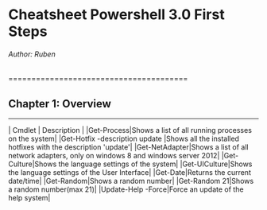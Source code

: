 # Cheatsheet Powershell 3.0 First Steps
  ###### Author: Ruben
=======================================

## Chapter 1: Overview
----------------------

| Cmdlet | Description |
|Get-Process|Shows a list of all running processes on the system|
|Get-Hotfix -description update |Shows all the installed hotfixes with the description 'update'|
|Get-NetAdapter|Shows a list of all network adapters, only on windows 8 and windows server 2012|
|Get-Culture|Shows the language settings of the system|
|Get-UICulture|Shows the language settings of the User Interface|
|Get-Date|Returns the current date/time|
|Get-Random|Shows a random number|
|Get-Random 21|Shows a random number(max 21)|
|Update-Help -Force|Force an update of the help system|

